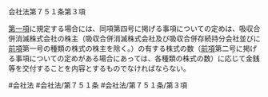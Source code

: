 会社法第７５１条第３項

[第一項](会社法＿＿＿＿第７５１条第１項)に規定する場合には、同項第四号に掲げる事項についての定めは、吸収合併消滅株式会社の株主（吸収合併消滅株式会社及び吸収合併存続持分会社並びに[前項](会社法＿＿＿＿第７５１条第２項)第一号の種類の株式の株主を除く。）の有する株式の数（[前項](会社法＿＿＿＿第７５１条第２項)第二号に掲げる事項についての定めがある場合にあっては、各種類の株式の数）に応じて金銭等を交付することを内容とするものでなければならない。

#会社法
#会社法/第７５１条
#会社法/第７５１条/第３項
